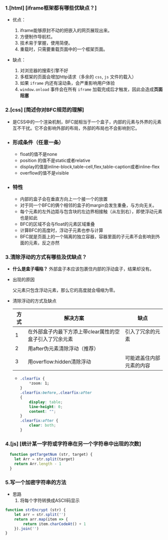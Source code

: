 ### 1.[html] [iframe框架都有哪些优缺点？]

* 优点：
  1. iframe能够原封不动的把嵌入的网页展现出来。
  2. 方便制作导航栏。
  3. 技术易于掌握，使用简便。
  4. 重载时，只需要重载页面中的一个框架页面。

* 缺点：
  1. 对浏览器的搜索引擎不好
  2. 多框架的页面会增加http请求（多余的 `css`, `js` 文件的载入）
  3. 如果 `iframe` 内还有滚动条，会严重影响用户体验
  4. `window.onload` 事件会在所有 `iframe` 加载完成后才触发，因此会造成**页面阻塞**

### 2.[css] [简述你对BFC规范的理解]

* 是CSS中的一个渲染机制，BFC就相当于一个盒子，内部的元素与外界的元素互不干扰。它不会影响外部的布局，外部的布局也不会影响到它。

* ### 形成条件（任意一条）

  - float的值不是none
  - position 的值不是static或者relative
  - display的值是inline-block,table-cell,flex,table-caption或者inline-flex
  - overflow的值不是visible

* ### 特性

  - 内部的盒子会在垂直方向上一个接一个的放置
  - 对于同一个BFC的俩个相邻的盒子的margin会发生重叠，与方向无关。
  - 每个元素的左外边距与包含块的左边界相接触（从左到右），即使浮动元素也是如此
  - BFC的区域不会与float的元素区域重叠
  - 计算BFC的高度时，浮动子元素也参与计算
  - BFC就是页面上的一个隔离的独立容器，容器里面的子元素不会影响到外面的元素，反之亦然

### 3.清除浮动的方式有哪些及优缺点？

* **什么是盒子塌陷？**
  外部盒子本应该包裹住内部的浮动盒子，结果却没有。

* 出现的原因

  父元素只包含浮动元素，那么它的高度就会塌缩为零。

* 清除浮动的方式及缺点

  | 方式 | 解决方案                                                | 缺点                     |
  | ---- | ------------------------------------------------------- | ------------------------ |
  | 1    | 在外部盒子内最下方添上带clear属性的空盒子引入了冗余元素 | 引入了冗余的元素         |
  | 2    | 用after伪元素清除浮动（推荐）                           |                          |
  | 3    | 用overflow:hidden清除浮动                               | 可能遮盖住内部元素的内容 |

  * ```css
    .clearfix {
        *zoom: 1;
    }
    .clearfix:before,.clearfix:after 
    {	
        display: table;
        line-height: 0;
        content: "";
    }
    .clearfix:after {
        clear: both;
    }
    ```

### 4.[js] [统计某一字符或字符串在另一个字符串中出现的次数]

```js
  function getTargetNum (str, target) {
    let Arr = str.split(target)
    return Arr.length - 1 
  } 
```



### 5.写一个加密字符串的方法

* 思路
  1. 将每个字符转换成ASCII码显示

```javascript
function strEncrypt (str) {
    let arr = str.split('')
    return arr.map(item => {
        return item.charCodeAt() + 1
    }).join('')
}
```

